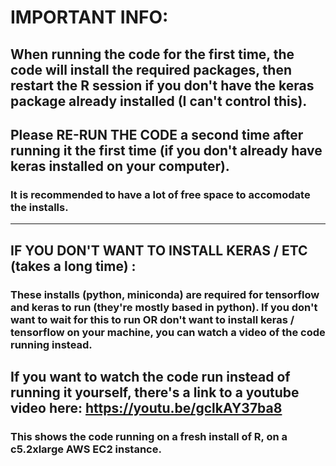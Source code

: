 # IMPORTANT INFO:

## When running the code for the first time, the code will install the required packages, then restart the R session **if you don't have the keras package already installed** (I can't control this). 
## Please RE-RUN THE CODE a second time after running it the first time (if you don't already have keras installed on your computer).
### It is recommended to have a lot of free space to accomodate the installs. 
------------------------------------------------
## IF YOU DON'T WANT TO INSTALL KERAS / ETC (takes a long time) :
### These installs (python, miniconda) are required for tensorflow and keras to run (they're mostly based in python). If you don't want to wait for this to run OR don't want to install keras / tensorflow on your machine, you can watch a video of the code running instead.
## If you want to watch the code run instead of running it yourself, there's a link to a youtube video here: https://youtu.be/gclkAY37ba8
### This shows the code running on a fresh install of R, on a c5.2xlarge AWS EC2 instance.
